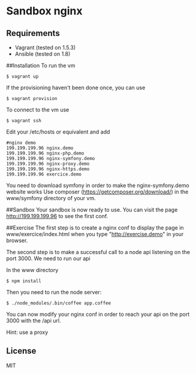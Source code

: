 # Sandbox nginx

## Requirements
+ Vagrant (tested on 1.5.3)
+ Ansible (tested on 1.8)

##Installation
To run the vm

    $ vagrant up


If the provisioning haven't been done once, you can use

    $ vagrant provision


To connect to the vm use

    $ vagrant ssh


Edit your /etc/hosts or equivalent and add  

    #nginx demo
    199.199.199.96 nginx.demo
    199.199.199.96 nginx-php.demo
    199.199.199.96 nginx-symfony.demo
    199.199.199.96 nginx-proxy.demo
    199.199.199.96 nginx-https.demo
    199.199.199.96 exercice.demo

You need to download symfony in order to make the nginx-symfony.demo website works
Use composer (https://getcomposer.org/download/) in the www/symfony directory of your vm.

##Sandbox
Your sandbox is now ready to use.
You can visit the page http://199.199.199.96 to see the first conf.


##Exercise
The first step is to create a nginx conf to display the page in www/exercice/index.html when you type "http://exercise.demo" in your browser.

The second step is to make a successful call to a node api listening on the port 3000. 
We need to run our api

In the www directory 

    $ npm install

Then you need to run the node server:
    
    $ ./node_modules/.bin/coffee app.coffee

You can now modify your nginx conf in order to reach your api on the port 3000 with the /api url.

Hint: use a proxy

## License
MIT
